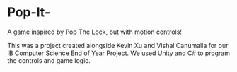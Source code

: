 # Pop-It-
A game inspired by Pop The Lock, but with motion controls!

This was a project created alongside Kevin Xu and Vishal Canumalla for our IB Computer Science End of Year Project.
We used Unity and C# to program the controls and game logic.
